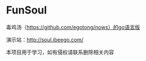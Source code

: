 # FunSoul 
毒鸡汤（https://github.com/egotong/nows）的go语言版

演示站：http://soul.ibeego.com/

本项目用于学习，如有侵权请联系删除相关内容
